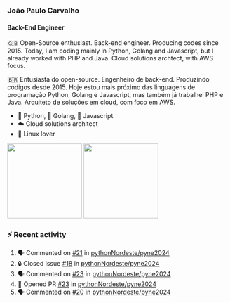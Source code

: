 ### João Paulo Carvalho
#### Back-End Engineer

🇬🇧 Open-Source enthusiast. Back-end engineer. Producing codes since 2015. Today, I am coding mainly in Python, Golang and Javascript, but I already worked with PHP and Java. Cloud solutions archtect, with AWS focus.

🇧🇷 Entusiasta do open-source. Engenheiro de back-end. Produzindo códigos desde 2015. Hoje estou mais próximo das linguagens de programação Python, Golang e Javascript, mas também já trabalhei PHP e Java. Arquiteto de soluções em cloud, com foco em AWS.
 
- 🐍 Python, 🐹 Golang, 🍺 Javascript
- ☁️ Cloud solutions architect
- 🐧 Linux lover

<span>
   <img height="170vw" src="https://github-readme-stats.vercel.app/api?username=jjpaulo2&count_private=true&show_icons=true&theme=dark&&include_all_commits=true"/>
   <img height="170vw" src="https://github-readme-stats-eight-theta.vercel.app/api/top-langs/?username=jjpaulo2&hide=html,css,javascript&layout=compact&langs_count=8&theme=dark"/>
</span>


### ⚡ Recent activity

<!--START_SECTION:activity-->
1. 🗣 Commented on [#21](https://github.com/pythonNordeste/pyne2024/issues/21#issuecomment-1931245067) in [pythonNordeste/pyne2024](https://github.com/pythonNordeste/pyne2024)
2. 🔒 Closed issue [#18](https://github.com/pythonNordeste/pyne2024/issues/18) in [pythonNordeste/pyne2024](https://github.com/pythonNordeste/pyne2024)
3. 🗣 Commented on [#23](https://github.com/pythonNordeste/pyne2024/pull/23#issuecomment-1925447000) in [pythonNordeste/pyne2024](https://github.com/pythonNordeste/pyne2024)
4. 💪 Opened PR [#23](https://github.com/pythonNordeste/pyne2024/pull/23) in [pythonNordeste/pyne2024](https://github.com/pythonNordeste/pyne2024)
5. 🗣 Commented on [#20](https://github.com/pythonNordeste/pyne2024/issues/20#issuecomment-1925395188) in [pythonNordeste/pyne2024](https://github.com/pythonNordeste/pyne2024)
<!--END_SECTION:activity-->
